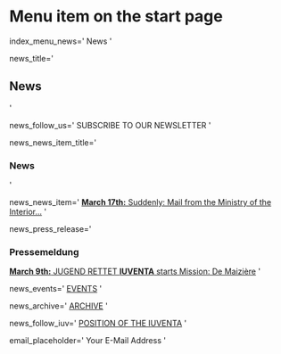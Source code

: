 # Menu item on the start page
index_menu_news='
News
'

news_title='
## News
'

news_follow_us='
SUBSCRIBE TO OUR NEWSLETTER
'

news_news_item_title='
### News
'

news_news_item='
[**March 17th:** Suddenly: Mail from the Ministry of the Interior...](./archive#top)
'

news_press_release='
### Pressemeldung

[**March 9th:** JUGEND RETTET **IUVENTA** starts Mission: De Maizière](../f/files/Pressemitteilung.pdf) 
'

news_events='
[EVENTS](https://www.facebook.com/pg/JugendRettet/events/)
'

news_archive='
[ARCHIVE](./archive)
'

news_follow_iuv='
[POSITION OF THE IUVENTA](./about#iuventa)
'

email_placeholder='
Your E-Mail Address
'

